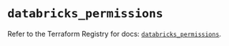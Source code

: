 # `databricks_permissions`

Refer to the Terraform Registry for docs: [`databricks_permissions`](https://registry.terraform.io/providers/databricks/databricks/1.70.0/docs/resources/permissions).

